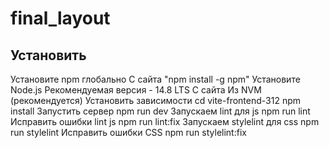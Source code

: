 # final_layout
## Установить
Установите npm глобально
С сайта
"npm install -g npm"
Установите Node.js
Рекомендуемая версия - 14.8 LTS
С сайта
Из NVM (рекомендуется)
Установить зависимости
cd vite-frontend-312
npm install
Запустить сервер
npm run dev
Запускаем lint для js
npm run lint
Исправить ошибки lint js
npm run lint:fix
Запускаем stylelint для css
npm run stylelint
Исправить ошибки CSS
npm run stylelint:fix
